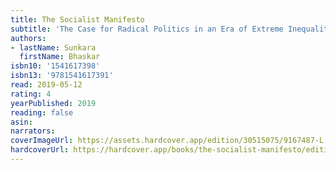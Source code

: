 ```yaml
---
title: The Socialist Manifesto
subtitle: 'The Case for Radical Politics in an Era of Extreme Inequality'
authors:
- lastName: Sunkara
  firstName: Bhaskar
isbn10: '1541617398'
isbn13: '9781541617391'
read: 2019-05-12
rating: 4
yearPublished: 2019
reading: false
asin:
narrators:
coverImageUrl: https://assets.hardcover.app/edition/30515075/9167487-L.jpg
hardcoverUrl: https://hardcover.app/books/the-socialist-manifesto/editions/30515075
---
```

